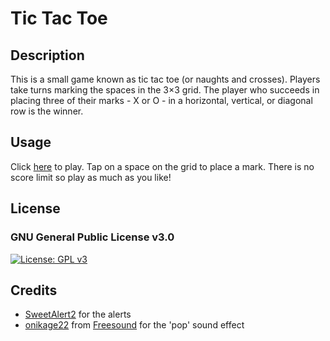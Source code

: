 # Tic Tac Toe

## Description

This is a small game known as tic tac toe (or naughts and crosses). Players take turns marking the spaces in the 3×3 grid. The player who succeeds in placing three of their marks - X or O - in a horizontal, vertical, or diagonal row is the winner.

## Usage

Click [here](https://mohammed-ysn.github.io/tic-tac-toe/) to play. Tap on a space on the grid to place a mark. There is no score limit so play as much as you like!

## License

### GNU General Public License v3.0

[![License: GPL v3](https://img.shields.io/badge/License-GPLv3-blue.svg)](https://www.gnu.org/licenses/gpl-3.0)

## Credits

- [SweetAlert2](https://sweetalert2.github.io/) for the alerts
- [onikage22](https://freesound.org/people/onikage22/) from [Freesound](https://freesound.org/) for the 'pop' sound effect
